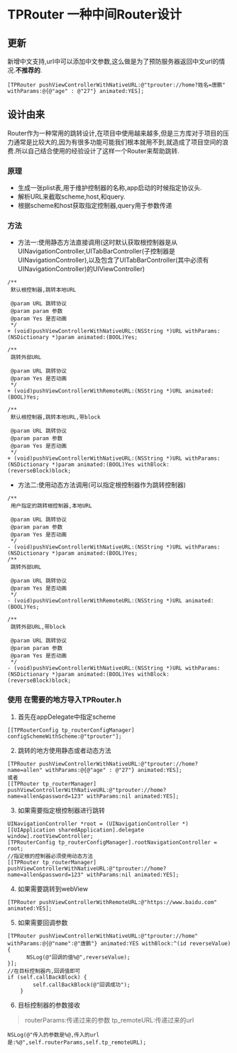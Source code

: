 # TPRouter 一种中间Router设计

## 更新
新增中文支持,url中可以添加中文参数,这么做是为了预防服务器返回中文url的情况.**不推荐的**.
```
[TPRouter pushViewControllerWithNativeURL:@"tprouter://home?姓名=唐鹏" withParams:@{@"age" : @"27"} animated:YES];
```

## 设计由来
Router作为一种常用的跳转设计,在项目中使用越来越多,但是三方库对于项目的压力通常是比较大的,因为有很多功能可能我们根本就用不到,就造成了项目空间的浪费.所以自己结合使用的经验设计了这样一个Router来帮助跳转.

### 原理
* 生成一张plist表,用于维护控制器的名称,app启动的时候指定协议头.
* 解析URL来截取scheme,host,和query.
* 根据scheme和host获取指定控制器,query用于参数传递

### 方法

* 方法一:使用静态方法直接调用(这时默认获取根控制器是从UINavigationController,UITabBarController(子控制器是UINavigationController),以及包含了UITabBarController(其中必须有UINavigationController)的UIViewController)

```
/**
 默认根控制器,跳转本地URL

 @param URL 跳转协议
 @param param 参数
 @param Yes 是否动画
 */
+ (void)pushViewControllerWithNativeURL:(NSString *)URL withParams:(NSDictionary *)param animated:(BOOL)Yes;

/**
 跳转外部URL

 @param URL 跳转协议
 @param Yes 是否动画
 */
+ (void)pushViewControllerWithRemoteURL:(NSString *)URL animated:(BOOL)Yes;

/**
 默认根控制器,跳转本地URL,带block
 
 @param URL 跳转协议
 @param param 参数
 @param Yes 是否动画
 */
+ (void)pushViewControllerWithNativeURL:(NSString *)URL withParams:(NSDictionary *)param animated:(BOOL)Yes withBlock:(reverseBlock)block;
```
* 方法二:使用动态方法调用(可以指定根控制器作为跳转控制器)

```
/**
 用户指定的跳转根控制器,本地URL

 @param URL 跳转协议
 @param param 参数
 @param Yes 是否动画
 */
- (void)pushViewControllerWithNativeURL:(NSString *)URL withParams:(NSDictionary *)param animated:(BOOL)Yes;
/**
 跳转外部URL
 
 @param URL 跳转协议
 @param Yes 是否动画
 */
- (void)pushViewControllerWithRemoteURL:(NSString *)URL animated:(BOOL)Yes;

/**
 跳转外部URL,带block
 
 @param URL 跳转协议
 @param param 参数
 @param Yes 是否动画
 */
- (void)pushViewControllerWithNativeURL:(NSString *)URL withParams:(NSDictionary *)param animated:(BOOL)Yes withBlock:(reverseBlock)block;
```
### 使用 在需要的地方导入TPRouter.h
1. 首先在appDelegate中指定scheme
```
[[TPRouterConfig tp_routerConfigManager] configSchemeWithScheme:@"tprouter"];
```
2. 跳转的地方使用静态或者动态方法

```
[TPRouter pushViewControllerWithNativeURL:@"tprouter://home?name=allen" withParams:@{@"age" : @"27"} animated:YES];
或者
[[TPRouter tp_routerManager] pushViewControllerWithNativeURL:@"tprouter://home?name=allen&password=123" withParams:nil animated:YES];
```
3. 如果需要指定根控制器进行跳转

```
UINavigationController *root = (UINavigationController *)[[UIApplication sharedApplication].delegate window].rootViewController;
[TPRouterConfig tp_routerConfigManager].rootNavigationController = root;
//指定根的控制器必须使用动态方法
[[TPRouter tp_routerManager] pushViewControllerWithNativeURL:@"tprouter://home?name=allen&password=123" withParams:nil animated:YES];
```
4. 如果需要跳转到webView

```
[TPRouter pushViewControllerWithRemoteURL:@"https://www.baidu.com" animated:YES];
```
5. 如果需要回调参数

```
[TPRouter pushViewControllerWithNativeURL:@"tprouter://home" withParams:@{@"name":@"唐鹏"} animated:YES withBlock:^(id reverseValue) {
      NSLog(@"回调的值%@",reverseValue);
}];
//在目标控制器内,回调值即可
if (self.callBackBlock) {
        self.callBackBlock(@"回调成功");
    }
```
6. 目标控制器的参数接收
>routerParams:传递过来的参数
tp_remoteURL:传递过来的url
```
NSLog(@"传入的参数是%@,传入的url是:%@",self.routerParams,self.tp_remoteURL);
```

